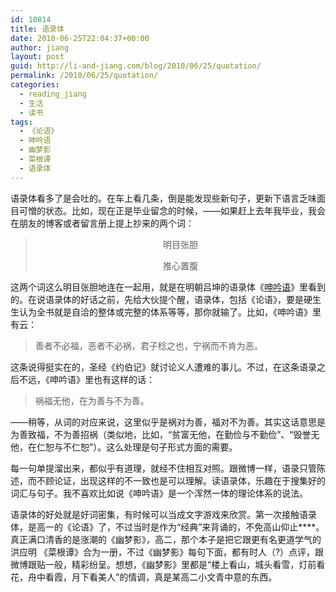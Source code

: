 ```yaml
---
id: 10814
title: 语录体
date: 2010-06-25T22:04:37+00:00
author: jiang
layout: post
guid: http://li-and-jiang.com/blog/2010/06/25/quotation/
permalink: /2010/06/25/quotation/
categories:
  - reading_jiang
  - 生活
  - 读书
tags:
  - 《论语》
  - 呻吟语
  - 幽梦影
  - 菜根谭
  - 语录体
---
```

语录体看多了是会吐的。在车上看几条，倒是能发现些新句子，更新下语言乏味面目可憎的状态。比如，现在正是毕业留念的时候，——如果赶上去年我毕业，我会在朋友的博客或者留言册上提上抄来的两个词：

> <p align="center">
>   明目张胆
> </p>
> 
> <p align="center">
>   推心置腹
> </p>

这两个词这么明目张胆地连在一起用，就是在明朝吕坤的语录体《[呻吟语](http://book.douban.com/subject/1593030/)》里看到的。在说语录体的好话之前，先给大伙提个醒，语录体，包括《论语》，要是硬生生认为全书就是自洽的整体或完整的体系等等，那你就输了。比如，《呻吟语》里有云：

> 善者不必福，恶者不必祸，君子稔之也，宁祸而不肯为恶。

这条说得挺实在的，圣经《约伯记》就讨论义人遭难的事儿。不过，在这条语录之后不远，《呻吟语》里也有这样的话：

> 祸福无他，在为善与不为善。

——稍等，从词的对应来说，这里似乎是祸对为善，福对不为善。其实这话意思是为善致福，不为善招祸（类似地，比如，“贫富无他，在勤俭与不勤俭”、“毁誉无他，在仁恕与不仁恕”）。这么处理是句子形式方面的需要。

每一句单提溜出来，都似乎有道理，就经不住相互对照。跟微博一样，语录只管陈述，而不顾论证，出现这样的不一致也是可以理解。读语录体，乐趣在于搜集好的词汇与句子。我不喜欢比如说《呻吟语》是一个浑然一体的理论体系的说法。

语录体的好处就是好词密集，有时候可以当成文字游戏来欣赏。第一次接触语录体，是高一的《论语》了，不过当时是作为“经典”来背诵的，不免高山仰止\****。真正满口清香的是涨潮的《幽梦影》，高二，那个本子是把它跟更有名更道学气的洪应明 《菜根谭》合为一册，不过《幽梦影》每句下面，都有时人（?）点评，跟微博跟贴一般，精彩纷呈。想想，《幽梦影》里都是“楼上看山，城头看雪，灯前看花，舟中看霞，月下看美人”的情调，真是某高二小文青中意的东西。